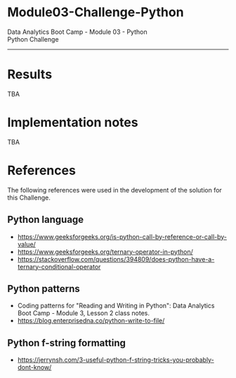 # Module03-Challenge-Python
Data Analytics Boot Camp - Module 03 - Python \
Python Challenge

---

# Results

TBA

# Implementation notes

TBA

# References

The following references were used in the development of the solution for this Challenge.

## Python language
- https://www.geeksforgeeks.org/is-python-call-by-reference-or-call-by-value/
- https://www.geeksforgeeks.org/ternary-operator-in-python/
- https://stackoverflow.com/questions/394809/does-python-have-a-ternary-conditional-operator

## Python patterns
- Coding patterns for "Reading and Writing in Python": Data Analytics Boot Camp - Module 3, Lesson 2 class notes.
- https://blog.enterprisedna.co/python-write-to-file/

## Python f-string formatting
- https://jerrynsh.com/3-useful-python-f-string-tricks-you-probably-dont-know/
